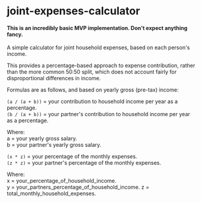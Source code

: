 # joint-expenses-calculator

#### This is an incredibly basic MVP implementation. Don't expect anything fancy.

A simple calculator for joint household expenses, based on each person's income.

This provides a percentage-based approach to expense contribution, rather than the more common 50:50 split, which does not account fairly for disproportional differences in income.

Formulas are as follows, and based on yearly gross (pre-tax) income:

`(a / (a + b))` = your contribution to household income per year as a percentage.  
`(b / (a + b))` = your partner's contribution to household income per year as a percentage.

Where:  
a = your yearly gross salary.  
b = your partner's yearly gross salary. 

`(x * z)` = your percentage of the monthly expenses.  
`(z * z)` = your partner's percentage of the monthly expenses.

Where:  
x = your_percentage_of_household_income.  
y = your_partners_percentage_of_household_income.
z = total_monthly_household_expenses.  
